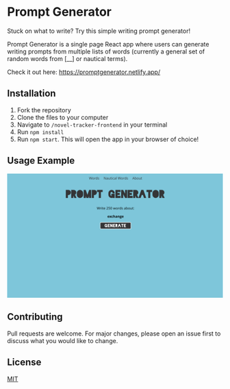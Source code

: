 # Prompt Generator

Stuck on what to write? Try this simple writing prompt generator!

Prompt Generator is a single page React app where users can generate writing prompts from multiple lists of words (currently a general set of random words from [__] or nautical terms).

Check it out here: https://promptgenerator.netlify.app/


## Installation

1. Fork the repository
2. Clone the files to your computer
3. Navigate to `/novel-tracker-frontend` in your terminal
4. Run `npm install`
5. Run `npm start`. This will open the app in your browser of choice!


## Usage Example

![Screenshot of the app's main page](public/promptgenerator-screenshot.png)

## Contributing
Pull requests are welcome. For major changes, please open an issue first to discuss what you would like to change.

## License
[MIT](https://choosealicense.com/licenses/mit/)
